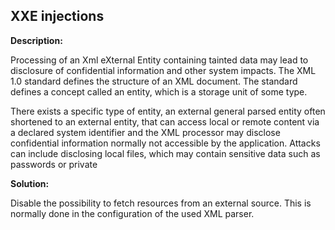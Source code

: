 
XXE injections
-------

**Description:**

Processing of an Xml eXternal Entity containing tainted data may lead to disclosure of 
confidential information and other system impacts. 
The XML 1.0 standard defines the structure of an XML document. 
The standard defines a concept called an entity, which is a storage unit of some type.

There exists a specific type of entity, an external general parsed entity often shortened
to an external entity, that can access local or remote content via a declared system 
identifier and the XML processor may disclose confidential information normally not 
accessible by the application. Attacks can include disclosing local files, which may 
contain sensitive data such as passwords or private 


**Solution:**

Disable the possibility to fetch resources from an external source.
This is normally done in the configuration of the used XML parser.

	
